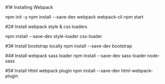 #1# Installing Webpack

npm init -y
npm install --save-dev webpack webpack-cli
npm start

#2# Install webpack style & css loaders

npm install --save-dev style-loader css-loader

#3# Install bootstrap locally 
npm install --save-dev bootstrap

#4# Install webpack sass loader
npm install --save-dev sass-loader node-sass

#5# Install Html webpack plugin
npm install --save-dev html-webpack-plugin